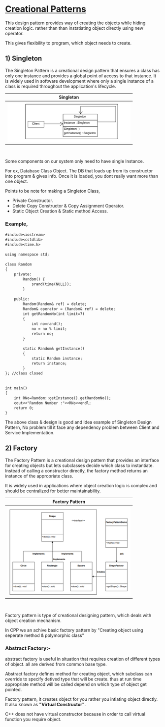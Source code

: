 # [Creational Patterns](#creational-patterns)
This design pattern provides way of creating the objects while hiding creation logic. rather than than instatiating object directly using new operator.<br>

This gives flexibility to program, which object needs to create.

## 1) Singleton
The Singleton Pattern is a creational design pattern that ensures a class has only one instance and provides a global point of access to that instance. It is widely used in software development where only a single instance of a class is required throughout the application's lifecycle.<br>


|   Singleton    |
|:--------------:|
| <img src="singleton_design_pattern_img.png" alt="Centered Image" width="400"> |
<br>

Some components on our system only need to have single Instance.<br>

For ex,
Database Class Object. The DB that loads up from its constructor into program & gives info. Once it is loaded, you dont really want more than one object.

Points to be note for making a Singleton Class,
 - Private Constructor.
 - Delete Copy Constructor & Copy Assignment Operator.
 - Static Object Creation & Static method Access.

### Example,

```
#include<iostream>
#include<cstdlib>
#include<time.h>

using namespace std;

class Random
{
    private:
        Random() {
            srand(time(NULL));
        }
    
    public:
        Random(Random& ref) = delete;
        Random& operator = (Random& ref) = delete;
        int getRandomNo(int limit=7)
        {
            int no=rand();
            no = no % limit;
            return no;
        }

        static Random& getInstance()
        {
            static Random instance;
            return instance;
        }
}; //class closed


int main()
{
    int RNo=Random::getInstance().getRandomNo();
    cout<<"Random Number :"<<RNo<<endl;
    return 0;
}

```

The above class & design is good and Idea example of Singleton Design Pattern, No problem till it face any dependency problem between Client and Service Implementation.<br>


## 2) Factory
The Factory Pattern is a creational design pattern that provides an interface for creating objects but lets subclasses decide which class to instantiate. Instead of calling a constructor directly, the factory method returns an instance of the appropriate class.

It is widely used in applications where object creation logic is complex and should be centralized for better maintainability.<br>

| Factory Pattern |
|:--------------:|
| <img src="factory_design_pattern_img.png" alt="Centered Image" width="400"> |
<br>

Factory pattern is type of creational designing pattern, which deals with object creation mechanism.<br>

In CPP we an achive basic factory pattern by "Creating object using seperate method & polymorphic class"

### Abstract Factory:-
abstract factory is useful in situation that requires creation of different types of object. all are derived from common base type.<br>

Abstract factory defines method for creating object, which subclass can override to specify detived type that will be create. thus at run time appropriate method will be called depend on which type of object get pointed.<br>

Factory pattern, it creates object for you rather you intiating object directly. It also known as **"Virtual Constructor"**.<br>

C++ does not have virtual constructor because in order to call virtual function you require object.<br>



